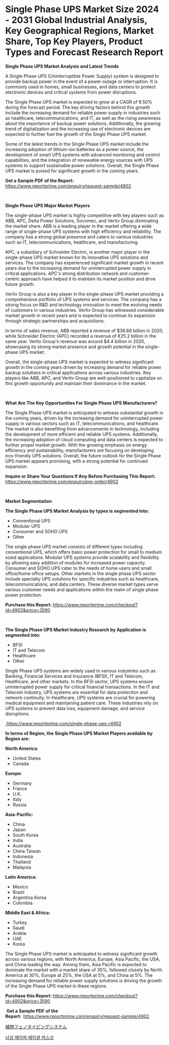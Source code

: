 <p><h1>Single Phase UPS Market Size 2024 - 2031 Global Industrial Analysis, Key Geographical Regions, Market Share, Top Key Players, Product Types and Forecast Research Report</h1></p><p><strong>Single Phase UPS Market Analysis and Latest Trends</strong></p>
<p><p>A Single Phase UPS (Uninterruptible Power Supply) system is designed to provide backup power in the event of a power outage or interruption. It is commonly used in homes, small businesses, and data centers to protect electronic devices and critical systems from power disruptions.</p><p>The Single Phase UPS market is expected to grow at a CAGR of 9.50% during the forecast period. The key driving factors behind this growth include the increasing demand for reliable power supply in industries such as healthcare, telecommunications, and IT, as well as the rising awareness about the importance of backup power solutions. Additionally, the growing trend of digitalization and the increasing use of electronic devices are expected to further fuel the growth of the Single Phase UPS market.</p><p>Some of the latest trends in the Single Phase UPS market include the increasing adoption of lithium-ion batteries as a power source, the development of smart UPS systems with advanced monitoring and control capabilities, and the integration of renewable energy sources with UPS systems to support sustainable power solutions. Overall, the Single Phase UPS market is poised for significant growth in the coming years.</p></p>
<p><strong>Get a Sample PDF of the Report:&nbsp;</strong> <a href="https://www.reportprime.com/enquiry/request-sample/4902">https://www.reportprime.com/enquiry/request-sample/4902</a></p>
<p>&nbsp;</p>
<p><strong>Single Phase UPS Major Market Players</strong></p>
<p><p>The single-phase UPS market is highly competitive with key players such as ABB, APC, Delta Power Solutions, Socomec, and Vertiv Group dominating the market share. ABB is a leading player in the market offering a wide range of single-phase UPS systems with high efficiency and reliability. The company has a strong global presence and caters to various industries such as IT, telecommunications, healthcare, and manufacturing.</p><p>APC, a subsidiary of Schneider Electric, is another major player in the single-phase UPS market known for its innovative UPS solutions and services. The company has experienced significant market growth in recent years due to the increasing demand for uninterrupted power supply in critical applications. APC's strong distribution network and customer-centric approach have helped it to maintain its market position and drive future growth.</p><p>Vertiv Group is also a key player in the single-phase UPS market providing a comprehensive portfolio of UPS systems and services. The company has a strong focus on R&D and technology innovation to meet the evolving needs of customers in various industries. Vertiv Group has witnessed considerable market growth in recent years and is expected to continue its expansion through strategic partnerships and acquisitions.</p><p>In terms of sales revenue, ABB reported a revenue of $36.68 billion in 2020, while Schneider Electric (APC) recorded a revenue of €25.2 billion in the same year. Vertiv Group's revenue was around $4.4 billion in 2020, showcasing its strong market presence and growth potential in the single-phase UPS market.</p><p>Overall, the single-phase UPS market is expected to witness significant growth in the coming years driven by increasing demand for reliable power backup solutions in critical applications across various industries. Key players like ABB, APC, and Vertiv Group are well-positioned to capitalize on this growth opportunity and maintain their dominance in the market.</p></p>
<p>&nbsp;</p>
<p><strong>What Are The Key Opportunities For Single Phase UPS Manufacturers?</strong></p>
<p><p>The Single Phase UPS market is anticipated to witness substantial growth in the coming years, driven by the increasing demand for uninterrupted power supply in various sectors such as IT, telecommunications, and healthcare. The market is also benefiting from advancements in technology, including the development of more efficient and reliable UPS systems. Additionally, the increasing adoption of cloud computing and data centers is expected to further propel market growth. With the growing emphasis on energy efficiency and sustainability, manufacturers are focusing on developing eco-friendly UPS solutions. Overall, the future outlook for the Single Phase UPS market appears promising, with a strong potential for continued expansion.</p></p>
<p><strong>Inquire or Share Your Questions If Any Before Purchasing This Report:</strong> <a href="https://www.reportprime.com/enquiry/pre-order/4902">https://www.reportprime.com/enquiry/pre-order/4902</a></p>
<p>&nbsp;</p>
<p><strong>Market Segmentation</strong></p>
<p><strong>The Single Phase UPS Market Analysis by types is segmented into:</strong></p>
<p><ul><li>Conventional UPS</li><li>Modular UPS</li><li>Consumer and SOHO UPS</li><li>Other</li></ul></p>
<p><p>The single phase UPS market consists of different types including conventional UPS, which offers basic power protection for small to medium sized applications. Modular UPS systems provide scalability and flexibility by allowing easy addition of modules for increased power capacity. Consumer and SOHO UPS cater to the needs of home users and small office/home office setups. Other markets in the single phase UPS sector include specialty UPS solutions for specific industries such as healthcare, telecommunications, and data centers. These diverse market types serve various customer needs and applications within the realm of single phase power protection.</p></p>
<p><strong>Purchase this Report:&nbsp;</strong><a href="https://www.reportprime.com/checkout?id=4902&price=3590">https://www.reportprime.com/checkout?id=4902&price=3590</a></p>
<p>&nbsp;</p>
<p><strong>The Single Phase UPS Market Industry Research by Application is segmented into:</strong></p>
<p><ul><li>BFSI</li><li>IT and Telecom</li><li>Healthcare</li><li>Other</li></ul></p>
<p><p>Single Phase UPS systems are widely used in various industries such as Banking, Financial Services and Insurance (BFSI), IT and Telecom, Healthcare, and other markets. In the BFSI sector, UPS systems ensure uninterrupted power supply for critical financial transactions. In the IT and Telecom industry, UPS systems are essential for data protection and network continuity. In Healthcare, UPS systems are crucial for powering medical equipment and maintaining patient care. These industries rely on UPS systems to prevent data loss, equipment damage, and service disruptions.</p></p>
<p><a href="https://www.reportprime.com/single-phase-ups-r4902">&nbsp;https://www.reportprime.com/single-phase-ups-r4902</a></p>
<p><strong>In terms of Region, the Single Phase UPS Market Players available by Region are:</strong></p>
<p>
    <p> <strong> North America: </strong>
        <ul>
            <li>United States</li>
            <li>Canada</li>
        </ul>
        </p> 
    <p> <strong> Europe: </strong>
        <ul>
            <li>Germany</li>
            <li>France</li>
            <li>U.K.</li>
            <li>Italy</li>
            <li>Russia</li>
        </ul>
        </p> 
    <p> <strong> Asia-Pacific: </strong>
        <ul>
            <li>China</li>
            <li>Japan</li>
            <li>South Korea</li>
            <li>India</li>
            <li>Australia</li>
            <li>China Taiwan</li>
            <li>Indonesia</li>
            <li>Thailand</li>
            <li>Malaysia</li>
        </ul>
        </p> 
    <p> <strong> Latin America: </strong>
        <ul>
            <li>Mexico</li>
            <li>Brazil</li>
            <li>Argentina Korea</li>
            <li>Colombia</li>
        </ul>
        </p> 
    <p> <strong> Middle East & Africa: </strong>
        <ul>
            <li>Turkey</li>
            <li>Saudi</li>
            <li>Arabia</li>
            <li>UAE</li>
            <li>Korea</li>
        </ul>
    </p>
    </p>
<p><p>The Single Phase UPS market is anticipated to witness significant growth across various regions, with North America, Europe, Asia Pacific, the USA, and China leading the way. Among them, Asia Pacific is expected to dominate the market with a market share of 35%, followed closely by North America at 30%, Europe at 25%, the USA at 5%, and China at 5%. The increasing demand for reliable power supply solutions is driving the growth of the Single Phase UPS market in these regions.</p></p>
<p><strong>Purchase this Report: </strong><a href="https://www.reportprime.com/checkout?id=4902&price=3590">https://www.reportprime.com/checkout?id=4902&price=3590</a></p>
<p>&nbsp;<strong>Get a Sample PDF of the Report:&nbsp;&nbsp;</strong><a href="https://www.reportprime.com/enquiry/request-sample/4902">https://www.reportprime.com/enquiry/request-sample/4902</a></p>
<p><strong></strong></p>
<p><p><a href="https://github.com/sghwr779811674/Market-Research-Report-List-4/blob/main/587382484094.md">植物フェノタイピングシステム</a></p><p><a href="https://github.com/vdhdwjyp90142/Market-Research-Report-List-4/blob/main/6701156104317.md">남성 페이퍼 페이셜 마스크</a></p></p>